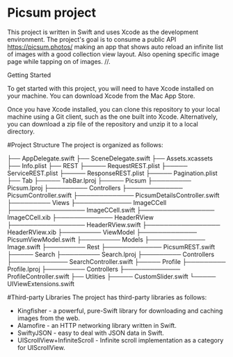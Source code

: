 # Picsum project

This project is written in Swift and uses Xcode as the development environment. The project's goal is to consume a public API https://picsum.photos/ making an app that shows auto reload an infinite list of images with a good collection view layout. Also opening specific image page while tapping on of images. //.

Getting Started

To get started with this project, you will need to have Xcode installed on your machine. You can download Xcode from the Mac App Store.

Once you have Xcode installed, you can clone this repository to your local machine using a Git client, such as the one built into Xcode. Alternatively, you can download a zip file of the repository and unzip it to a local directory.

#Project Structure
The project is organized as follows:

├── AppDelegate.swift
├── SceneDelegate.swift
├── Assets.xcassets
├── Info.plist
├── REST
├───── RequestREST.plist
├───── ServiceREST.plist
├───── ResponseREST.plist
├───── Pagination.plist
├── Tab
├───── TabBar.lproj
├───── Picsum
├───────── Picsum.lproj
├───────── Controllers
├───────────── PicsumController.swift
├───────────── PicsumDetailsController.swift
├───────── Views
├───────────── ImageCCell
├───────────────── ImageCCell.swift
├───────────────── ImageCCell.xib
├───────────── HeaderRView
├───────────────── HeaderRView.swift
├───────────────── HeaderRView.xib
├───────── ViewModel
├───────────── PicsumViewModel.swift
├───────── Models
├───────────── Image.swift
├───────── Rest
├───────────── PicsumREST.swift
├───── Search
├───────── Search.lproj
├───────── Controllers
├───────────── SearchController.swift
├───── Profile
├───────── Profile.lproj
├───────── Controllers
├───────────── ProfileController.swift
├── Utlities
├───── CustomSlider.swift
└───── UIViewExtensions.swift

#Third-party Libraries
The project has third-party libraries as follows:
- Kingfisher - a powerful, pure-Swift library for downloading and caching images from the web.
- Alamofire - an HTTP networking library written in Swift.
- SwiftyJSON - easy to deal with JSON data in Swift.
- UIScrollView+InfiniteScroll - Infinite scroll implementation as a category for UIScrollView.





